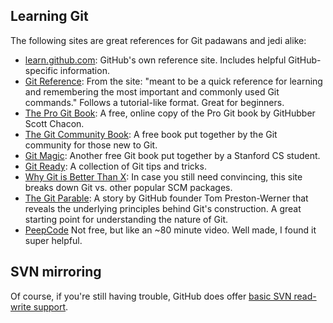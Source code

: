## Learning Git

The following sites are great references for Git padawans and jedi alike:

* [learn.github.com](http://learn.github.com): GitHub's own reference site. Includes helpful GitHub-specific information.
* [Git Reference](http://gitref.org): From the site: "meant to be a quick reference for learning and remembering the most important and commonly used Git commands." Follows a tutorial-like format. Great for beginners.
* [The Pro Git Book](http://progit.org): A free, online copy of the Pro Git book by GitHubber Scott Chacon.
* [The Git Community Book](http://book.git-scm.com): A free book put together by the Git community for those new to Git.
* [Git Magic](http://www-cs-students.stanford.edu/~blynn/gitmagic/): Another free Git book put together by a Stanford CS student.
* [Git Ready](http://gitready.com): A collection of Git tips and tricks.
* [Why Git is Better Than X](http://whygitisbetterthanx.com): In case you still need convincing, this site breaks down Git vs. other popular SCM packages.
* [The Git Parable](http://tom.preston-werner.com/2009/05/19/the-git-parable.html): A story by GitHub founder Tom Preston-Werner that reveals the underlying principles behind Git's construction. A great starting point for understanding the nature of Git.
* [PeepCode](http://peepcode.com/products/git) Not free, but like an ~80 minute video.  Well made, I found it super helpful.

## SVN mirroring

Of course, if you're still having trouble, GitHub does offer [basic SVN read-write support](https://github.com/blog/644-subversion-write-support).
